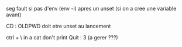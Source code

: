 seg fault si pas d'env (env -i) apres un unset (si on a cree une variable avant)

CD :
OLDPWD doit etre unset au lancement

ctrl + \ in a cat don't print Quit : 3 (a gerer ???)

